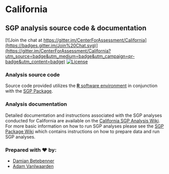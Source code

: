 California
==========

SGP analysis source code & documentation
-----------------------------------------

[![Join the chat at https://gitter.im/CenterForAssessment/California](https://badges.gitter.im/Join%20Chat.svg)](https://gitter.im/CenterForAssessment/California?utm_source=badge&utm_medium=badge&utm_campaign=pr-badge&utm_content=badge) [![License](http://img.shields.io/badge/license-GPL%203-brightgreen.svg?style=flat)](https://github.com/CenterForAssessment/California/blob/master/LICENSE.md)

### Analysis source code

Source code provided utilizes the [**R** software environment](http://cran.r-project.org/) in conjunction with the [SGP Package](https://github.com/CenterForAssessment/SGP).

### Analysis documentation

Detailed documentation and instructions associated with the SGP analyses conducted for California are available on the 
[California SGP Analysis Wiki](https://github.com/CenterForAssessment/California/wiki).  For more basic information on how to run SGP analyses please see the 
[SGP Package Wiki](https://github.com/CenterForAssessment/SGP/wiki/Home) which contains instructions on how to prepare data and run SGP analyses.

### Prepared with :heart: by:

* [Damian Betebenner](https://github.com/dbetebenner)
* [Adam VanIwaarden](https://github.com/adamvi)

